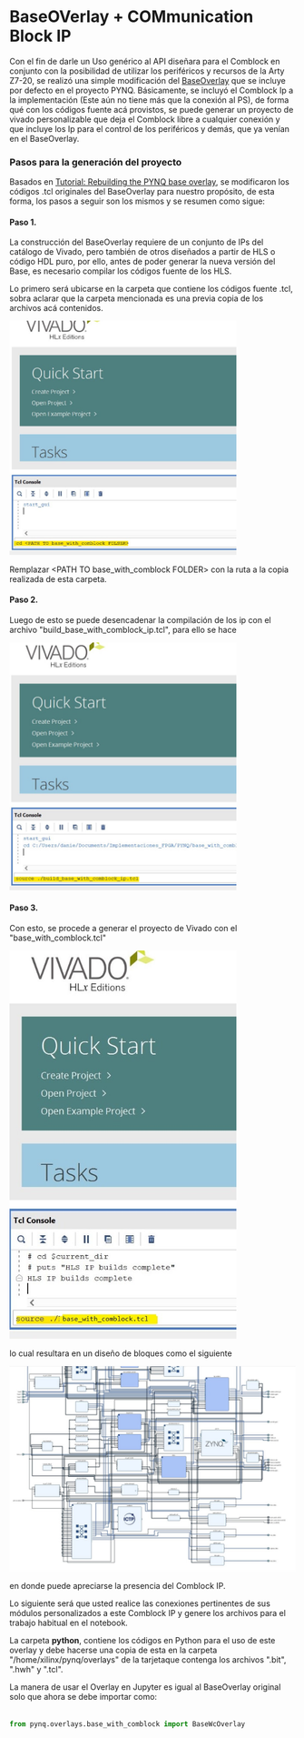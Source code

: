 # BaseOVerlay + COMmunication Block IP

Con el fin de darle un Uso genérico al API diseñara para el Comblock en conjunto con la posibilidad de utilizar los periféricos y recursos de la Arty Z7-20, se realizó una simple modificación del [BaseOverlay](https://pynq.readthedocs.io/en/v2.0/pynq_overlays/base_overlay.html) que se incluye por defecto en el proyecto PYNQ. Básicamente, se incluyó el Comblock Ip a la implementación (Este aún no tiene más que la conexión al PS), de forma qué con los códigos fuente acá provistos, se puede generar un proyecto de vivado personalizable que deja el Comblock libre a cualquier conexión y que incluye los Ip para el control de los periféricos y demás, que ya venían en el BaseOverlay.

### Pasos para la generación del proyecto
Basados en [Tutorial: Rebuilding the PYNQ base overlay](https://discuss.pynq.io/t/tutorial-rebuilding-the-pynq-base-overlay/61), se modificaron los códigos .tcl originales del BaseOverlay para nuestro propósito, de esta forma, los pasos a seguir son los mismos y se resumen como sigue:

#### Paso 1. 
La construcción del BaseOverlay requiere de un conjunto de IPs del catálogo de Vivado, pero también de otros diseñados a partir de HLS o código HDL puro, por ello, antes de poder generar la nueva versión del Base, es necesario compilar los códigos fuente de los HLS. 

Lo primero será ubicarse en la carpeta que contiene los códigos fuente .tcl, sobra aclarar que la carpeta mencionada es una previa copia de los archivos acá contenidos.

<img src="/.images/paso1_Basewc.jpg" width="400x">

Remplazar \<PATH TO base_with_comblock FOLDER\> con la ruta a la copia realizada de esta carpeta.

#### Paso 2. 
Luego de esto se puede desencadenar la compilación de los ip con el archivo "build_base_with_comblock_ip.tcl", para ello se hace

<img src="/.images/paso2_Basewc.jpg" width="400x">

#### Paso 3. 
Con esto, se procede a generar el proyecto de Vivado con el "base_with_comblock.tcl"

<img src="/.images/paso3_Basewc.jpg" width="400x">

lo cual resultara en un diseño de bloques como el siguiente

<img src="/.images/base_wc.jpg" width="700x">

en donde puede apreciarse la presencia del Comblock IP.

Lo siguiente será que usted realice las conexiones pertinentes de sus módulos personalizados a este Comblock IP y genere los archivos para el trabajo habitual en el notebook.

La carpeta **python**, contiene los códigos en Python para el uso de este overlay y debe hacerse una copia de esta en la carpeta "/home/xilinx/pynq/overlays" de la tarjetaque contenga los archivos ".bit", ".hwh" y ".tcl".

La manera de usar el Overlay en Jupyter es igual al BaseOverlay original solo que ahora se debe importar como:

```python

from pynq.overlays.base_with_comblock import BaseWcOverlay
```
